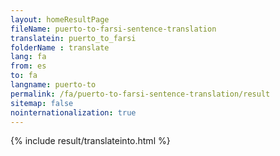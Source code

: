 ```yaml
---
layout: homeResultPage
fileName: puerto-to-farsi-sentence-translation
translatein: puerto_to_farsi
folderName : translate
lang: fa
from: es
to: fa
langname: puerto-to
permalink: /fa/puerto-to-farsi-sentence-translation/result
sitemap: false
nointernationalization: true
---
```

{% include result/translateinto.html %}

<script src="/js/result/translation.js" data-foldername="{{page.folderName}}" data-lang="{{page.lang}}"></script>

